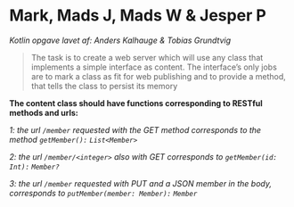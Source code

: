 # Mark, Mads J, Mads W & Jesper P

*Kotlin opgave lavet af: Anders Kalhauge & Tobias Grundtvig* 

> The task is to create a web server which will use any class that implements a
simple interface as content. The interface’s only jobs are to mark a class as
fit for web publishing and to provide a method, that tells the class to persist
its memory

**The content class should have functions corresponding to RESTful methods
and urls:**

*1: the url `/member` requested with the GET method corresponds to the
method `getMember():` `List<Member>`*

*2: the url `/member/<integer>` also with GET corresponds to `getMember(id:
Int):` `Member?`*
  
*3: the url `/member` requested with PUT and a JSON member in the body,
corresponds to `putMember(member: Member):` `Member`*

